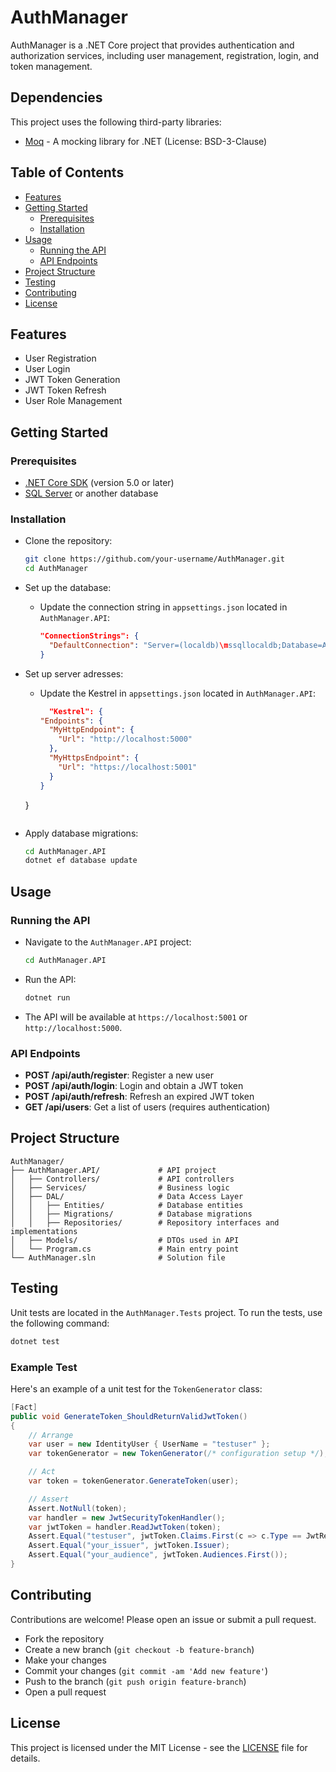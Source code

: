 # AuthManager

AuthManager is a .NET Core project that provides authentication and authorization services, including user management, registration, login, and token management.

## Dependencies

This project uses the following third-party libraries:

- [Moq](https://github.com/moq/moq) - A mocking library for .NET (License: BSD-3-Clause)

## Table of Contents

- [Features](#features)
- [Getting Started](#getting-started)
  - [Prerequisites](#prerequisites)
  - [Installation](#installation)
- [Usage](#usage)
  - [Running the API](#running-the-api)
  - [API Endpoints](#api-endpoints)
- [Project Structure](#project-structure)
- [Testing](#testing)
- [Contributing](#contributing)
- [License](#license)

## Features

- User Registration
- User Login
- JWT Token Generation
- JWT Token Refresh
- User Role Management

## Getting Started

### Prerequisites

- [.NET Core SDK](https://dotnet.microsoft.com/download) (version 5.0 or later)
- [SQL Server](https://www.microsoft.com/en-us/sql-server/sql-server-downloads) or another database

### Installation

- Clone the repository:
  ```bash
  git clone https://github.com/your-username/AuthManager.git
  cd AuthManager
  ```

- Set up the database:
  - Update the connection string in `appsettings.json` located in `AuthManager.API`:
    ```json
    "ConnectionStrings": {
      "DefaultConnection": "Server=(localdb)\mssqllocaldb;Database=AuthManagerDb;Trusted_Connection=True;MultipleActiveResultSets=true"
    }
    ```

- Set up server adresses:
  - Update the Kestrel in `appsettings.json` located in `AuthManager.API`:
    ```json
      "Kestrel": {
    "Endpoints": {
      "MyHttpEndpoint": {
        "Url": "http://localhost:5000"
      },
      "MyHttpsEndpoint": {
        "Url": "https://localhost:5001"
      }
    }
  }
    ```

- Apply database migrations:
  ```bash
  cd AuthManager.API
  dotnet ef database update
  ```

## Usage

### Running the API

- Navigate to the `AuthManager.API` project:
  ```bash
  cd AuthManager.API
  ```

- Run the API:
  ```bash
  dotnet run
  ```

- The API will be available at `https://localhost:5001` or `http://localhost:5000`.

### API Endpoints

- **POST /api/auth/register**: Register a new user
- **POST /api/auth/login**: Login and obtain a JWT token
- **POST /api/auth/refresh**: Refresh an expired JWT token
- **GET /api/users**: Get a list of users (requires authentication)

## Project Structure

```
AuthManager/
├── AuthManager.API/             # API project
│   ├── Controllers/             # API controllers
│   ├── Services/                # Business logic
│   ├── DAL/                     # Data Access Layer
│   │   ├── Entities/            # Database entities
│   │   ├── Migrations/          # Database migrations
│   │   ├── Repositories/        # Repository interfaces and implementations
│   ├── Models/                  # DTOs used in API
│   └── Program.cs               # Main entry point
└── AuthManager.sln              # Solution file
```

## Testing

Unit tests are located in the `AuthManager.Tests` project. To run the tests, use the following command:

```bash
dotnet test
```

### Example Test

Here's an example of a unit test for the `TokenGenerator` class:

```csharp
[Fact]
public void GenerateToken_ShouldReturnValidJwtToken()
{
    // Arrange
    var user = new IdentityUser { UserName = "testuser" };
    var tokenGenerator = new TokenGenerator(/* configuration setup */);

    // Act
    var token = tokenGenerator.GenerateToken(user);

    // Assert
    Assert.NotNull(token);
    var handler = new JwtSecurityTokenHandler();
    var jwtToken = handler.ReadJwtToken(token);
    Assert.Equal("testuser", jwtToken.Claims.First(c => c.Type == JwtRegisteredClaimNames.Sub).Value);
    Assert.Equal("your_issuer", jwtToken.Issuer);
    Assert.Equal("your_audience", jwtToken.Audiences.First());
}
```

## Contributing

Contributions are welcome! Please open an issue or submit a pull request.

- Fork the repository
- Create a new branch (`git checkout -b feature-branch`)
- Make your changes
- Commit your changes (`git commit -am 'Add new feature'`)
- Push to the branch (`git push origin feature-branch`)
- Open a pull request

## License

This project is licensed under the MIT License - see the [LICENSE](LICENSE) file for details.
